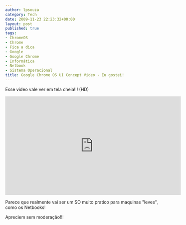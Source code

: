 ```yaml
---
author: lpsouza
category: Tech
date: 2009-11-23 22:23:32+00:00
layout: post
published: true
tags:
- ChromeOS
- Chrome
- Fica a dica
- Google
- Google Chrome
- Informática
- Netbook
- Sistema Operacional
title: Google Chrome OS UI Concept Video - Eu gostei!
---
```


Esse video vale ver em tela cheia!!! (HD)

<iframe width="560" height="315" src="https://www.youtube-nocookie.com/embed/hJ57xzo287U" frameborder="0" allow="accelerometer; autoplay; encrypted-media; gyroscope; picture-in-picture" allowfullscreen></iframe>

Parece que realmente vai ser um SO muito pratico para maquinas "leves", como os Netbooks!

Apreciem sem moderação!!!